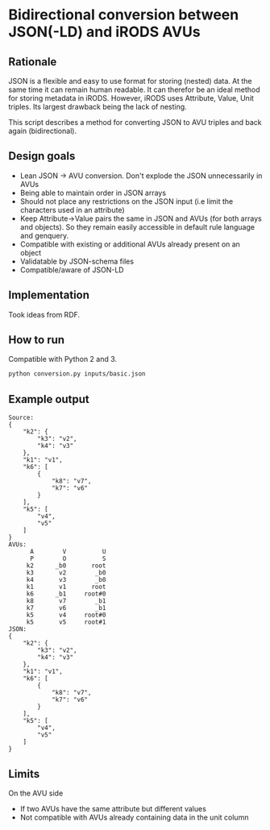 # Bidirectional conversion between JSON(-LD) and iRODS AVUs

## Rationale

JSON is a flexible and easy to use format for storing (nested) data. At the same time 
it can remain human readable. It can therefor be an ideal method for 
storing metadata in iRODS. However, iRODS uses Attribute, Value, Unit triples. Its 
largest drawback being the lack of nesting. 

This script describes a method for converting JSON to AVU triples and back again 
(bidirectional).

## Design goals

* Lean JSON -> AVU conversion. Don't explode the JSON unnecessarily in AVUs
* Being able to maintain order in JSON arrays
* Should not place any restrictions on the JSON input (i.e limit the characters used in an attribute)
* Keep Attribute->Value pairs the same in JSON and AVUs (for both arrays and objects). So they remain easily accessible in default rule language and genquery.
* Compatible with existing or additional AVUs already present on an object
* Validatable by JSON-schema files
* Compatible/aware of JSON-LD


## Implementation
Took ideas from RDF.

## How to run

Compatible with Python 2 and 3.

```bash
python conversion.py inputs/basic.json
```

## Example output
```
Source:
{
    "k2": {
        "k3": "v2", 
        "k4": "v3"
    }, 
    "k1": "v1", 
    "k6": [
        {
            "k8": "v7", 
            "k7": "v6"
        }
    ], 
    "k5": [
        "v4", 
        "v5"
    ]
}
AVUs:
      A        V          U
      P        O          S
     k2      _b0       root
     k3       v2        _b0
     k4       v3        _b0
     k1       v1       root
     k6      _b1     root#0
     k8       v7        _b1
     k7       v6        _b1
     k5       v4     root#0
     k5       v5     root#1
JSON:
{
    "k2": {
        "k3": "v2", 
        "k4": "v3"
    }, 
    "k1": "v1", 
    "k6": [
        {
            "k8": "v7", 
            "k7": "v6"
        }
    ], 
    "k5": [
        "v4", 
        "v5"
    ]
}
```

## Limits

On the AVU side
* If two AVUs have the same attribute but different values 
* Not compatible with AVUs already containing data in the unit column